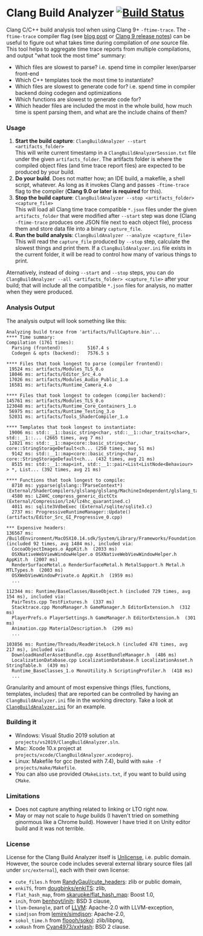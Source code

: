 # Clang Build Analyzer [![Build Status](https://github.com/aras-p/ClangBuildAnalyzer/workflows/build_and_test/badge.svg)](https://github.com/aras-p/ClangBuildAnalyzer/actions)

Clang C/C++ build analysis tool when using Clang 9+ `-ftime-trace`. The `-ftime-trace` compiler flag
(see [blog post](https://aras-p.info/blog/2019/01/16/time-trace-timeline-flame-chart-profiler-for-Clang/) or
[Clang 9 release notes](https://releases.llvm.org/9.0.0/tools/clang/docs/ReleaseNotes.html#new-compiler-flags)) can be useful
to figure out what takes time during compilation of *one* source file. This tool helps to aggregate time trace
reports from multiple compilations, and output "what took the most time" summary:

- Which files are slowest to parse? i.e. spend time in compiler lexer/parser front-end
- Which C++ templates took the most time to instantiate?
- Which files are slowest to generate code for? i.e. spend time in compiler backend doing codegen and optimizations
- Which functions are slowest to generate code for?
- Which header files are included the most in the whole build, how much time is spent parsing them, and what are the include chains of them?


### Usage

1. **Start the build capture**: `ClangBuildAnalyzer --start <artifacts_folder>`<br/>
   This will write current timestamp in a `ClangBuildAnalyzerSession.txt` file under the given `artifacts_folder`. The artifacts
   folder is where the compiled object files (and time trace report files) are expected to be produced by your build.
1. **Do your build**. Does not matter how; an IDE build, a makefile, a shell script, whatever. As long as it invokes
   Clang and passes `-ftime-trace` flag to the compiler (**Clang 9.0 or later is required** for this).
1. **Stop the build capture**: `ClangBuildAnalyzer --stop <artifacts_folder> <capture_file>`<br/>
   This will load all Clang time trace compatible `*.json` files under the given `artifacts_folder` that were modified after
   `--start` step was done (Clang `-ftime-trace` produces one JSON file next to each object file), process them and store data file into
   a binary `capture_file`.
1. **Run the build analysis**: `ClangBuildAnalyzer --analyze <capture_file>`<br/>
   This will read the `capture_file` produced by `--stop` step, calculate the slowest things and print them. If a
   `ClangBuildAnalyzer.ini` file exists in the current folder, it will be read to control how many of various things to print.

Aternatively, instead of doing `--start` and `--stop` steps, you can do `ClangBuildAnalyzer --all <artifacts_folder> <capture_file>` after your build; that will
include all the compatible `*.json` files for analysis, no matter when they were produced.


### Analysis Output

The analysis output will look something like this:

```
Analyzing build trace from 'artifacts/FullCapture.bin'...
**** Time summary:
Compilation (1761 times):
  Parsing (frontend):         5167.4 s
  Codegen & opts (backend):   7576.5 s

**** Files that took longest to parse (compiler frontend):
 19524 ms: artifacts/Modules_TLS_0.o
 18046 ms: artifacts/Editor_Src_4.o
 17026 ms: artifacts/Modules_Audio_Public_1.o
 16581 ms: artifacts/Runtime_Camera_4.o
 
**** Files that took longest to codegen (compiler backend):
145761 ms: artifacts/Modules_TLS_0.o
123048 ms: artifacts/Runtime_Core_Containers_1.o
 56975 ms: artifacts/Runtime_Testing_3.o
 52031 ms: artifacts/Tools_ShaderCompiler_1.o

**** Templates that took longest to instantiate:
 19006 ms: std::__1::basic_string<char, std::__1::char_traits<char>, std::__1::... (2665 times, avg 7 ms)
 12821 ms: std::__1::map<core::basic_string<char, core::StringStorageDefault<ch... (250 times, avg 51 ms)
  9142 ms: std::__1::map<core::basic_string<char, core::StringStorageDefault<ch... (432 times, avg 21 ms)
  8515 ms: std::__1::map<int, std::__1::pair<List<ListNode<Behaviour> > *, List... (392 times, avg 21 ms) 

**** Functions that took longest to compile:
  8710 ms: yyparse(glslang::TParseContext*) (External/ShaderCompilers/glslang/glslang/MachineIndependent/glslang_tab.cpp)
  4580 ms: LZ4HC_compress_generic_dictCtx (External/Compression/lz4/lz4hc_quarantined.c)
  4011 ms: sqlite3VdbeExec (External/sqlite/sqlite3.c)
  2737 ms: ProgressiveRuntimeManager::Update() (artifacts/Editor_Src_GI_Progressive_0.cpp)

*** Expensive headers:
136567 ms: /BuildEnvironment/MacOSX10.14.sdk/System/Library/Frameworks/Foundation.framework/Headers/Foundation.h (included 92 times, avg 1484 ms), included via:
  CocoaObjectImages.o AppKit.h  (2033 ms)
  OSXNativeWebViewWindowHelper.o OSXNativeWebViewWindowHelper.h AppKit.h  (2007 ms)
  RenderSurfaceMetal.o RenderSurfaceMetal.h MetalSupport.h Metal.h MTLTypes.h  (2003 ms)
  OSXWebViewWindowPrivate.o AppKit.h  (1959 ms)
  ...

112344 ms: Runtime/BaseClasses/BaseObject.h (included 729 times, avg 154 ms), included via:
  PairTests.cpp TestFixtures.h  (337 ms)
  Stacktrace.cpp MonoManager.h GameManager.h EditorExtension.h  (312 ms)
  PlayerPrefs.o PlayerSettings.h GameManager.h EditorExtension.h  (301 ms)
  Animation.cpp MaterialDescription.h  (299 ms)
  ...

103856 ms: Runtime/Threads/ReadWriteLock.h (included 478 times, avg 217 ms), included via:
  DownloadHandlerAssetBundle.cpp AssetBundleManager.h  (486 ms)
  LocalizationDatabase.cpp LocalizationDatabase.h LocalizationAsset.h StringTable.h  (439 ms)
  Runtime_BaseClasses_1.o MonoUtility.h ScriptingProfiler.h  (418 ms)
  ...
```

Granularity and amount of most expensive things (files, functions, templates, includes) that are reported can be controlled by having an
`ClangBuildAnalyzer.ini` file in the working directory. Take a look at [`ClangBuildAnalyzer.ini`](/ClangBuildAnalyzer.ini) for an example.


### Building it

* Windows: Visual Studio 2019 solution at `projects/vs2019/ClangBuildAnalyzer.sln`.
* Mac: Xcode 10.x project at `projects/xcode/ClangBuildAnalyzer.xcodeproj`.
* Linux: Makefile for gcc (tested with 7.4), build with `make -f projects/make/Makefile`.
* You can also use provided `CMakeLists.txt`, if you want to build using `CMake`.

### Limitations

* Does not capture anything related to linking or LTO right now.
* May or may not scale to _huge_ builds (I haven't tried on something ginormous like a Chrome
  build). However I have tried it on Unity editor build and it was not terrible.


### License

License for the Clang Build Analyzer itself is [Unlicense](https://unlicense.org/), i.e. public domain. However, the source code
includes several external library source files (all under `src/external`), each with their own license:

* `cute_files.h` from [RandyGaul/cute_headers](https://github.com/RandyGaul/cute_headers): zlib or public domain,
* `enkiTS`, from [dougbinks/enkiTS](https://github.com/dougbinks/enkiTS): zlib,
* `flat_hash_map`, from [skarupke/flat_hash_map](https://github.com/skarupke/flat_hash_map): Boost 1.0,
* `inih`, from [benhoyt/inih](https://github.com/benhoyt/inih): BSD 3 clause,
* `llvm-Demangle`, part of [LLVM](https://llvm.org/): Apache-2.0 with LLVM-exception,
* `simdjson` from [lemire/simdjson](https://github.com/lemire/simdjson): Apache-2.0,
* `sokol_time.h` from [floooh/sokol](https://github.com/floooh/sokol): zlib/libpng,
* `xxHash` from [Cyan4973/xxHash](https://github.com/Cyan4973/xxHash): BSD 2 clause.
